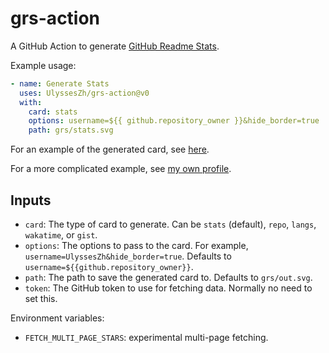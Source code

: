 # grs-action

A GitHub Action to generate
[GitHub Readme Stats](https://github.com/anuraghazra/github-readme-stats).

Example usage:

```yaml
- name: Generate Stats
  uses: UlyssesZh/grs-action@v0
  with:
    card: stats
    options: username=${{ github.repository_owner }}&hide_border=true
    path: grs/stats.svg
```

For an example of the generated card, see
[here](https://github.com/UlyssesZh/grs-action/blob/gh-action-output/stats-ubuntu-latest.svg).

For a more complicated example, see
[my own profile](https://github.com/ulysseszh/ulysseszh/blob/master/.github/workflows/grs.yml).

## Inputs

- `card`: The type of card to generate.
  Can be `stats` (default), `repo`, `langs`, `wakatime`, or `gist`.
- `options`: The options to pass to the card. For example, `username=UlyssesZh&hide_border=true`.
  Defaults to `username=${{github.repository_owner}}`.
- `path`: The path to save the generated card to.
  Defaults to `grs/out.svg`.
- `token`: The GitHub token to use for fetching data. Normally no need to set this.

Environment variables:

- `FETCH_MULTI_PAGE_STARS`: experimental multi-page fetching.
